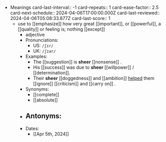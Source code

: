- Meanings
  card-last-interval:: -1
  card-repeats:: 1
  card-ease-factor:: 2.5
  card-next-schedule:: 2024-04-06T17:00:00.000Z
  card-last-reviewed:: 2024-04-06T05:08:33.877Z
  card-last-score:: 1
	- use to [[emphasize]] how very great [[important]], or [[powerful]], a [[quality]] or feeling is; nothing [[except]]
		- adjective
		- Pronunciations:
			- US: `/ʃɪr/`
			- UK: `/ʃɪər/`
		- Examples:
			- The [[suggestion]] is **sheer** [[nonsense]] .
			- His [[success]] was due to **sheer** [[willpower]] / [[determination]].
			- Their **sheer** [[doggedness]] and [[ambition]] [helped](help) them [[ignore]] [[criticism]] and [[carry on]] .
		- Synonyms:
			- [[complete]]
			- [[absolute]]
		- Antonyms:
			-
		- Dates:
			- [[Apr 5th, 2024]]